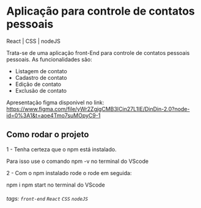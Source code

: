 # Aplicação para controle de contatos pessoais 
React | CSS | nodeJS 

Trata-se de uma aplicação front-End para controle de contatos pessoais pessoais. As funcionalidades são:

- Listagem de contato
- Cadastro de contato
- Edição de contato
- Exclusão de contato

Apresentação figma disponivel no link: https://www.figma.com/file/yWr2ZgjgCMB3ICin27L1IE/DinDin-2.0?node-id=0%3A1&t=aoe4Tmo7suMOpyC9-1

## Como rodar o projeto

1 - Tenha certeza que o npm está instalado.

Para isso use o comando npm -v no terminal do VScode

2 - Com o npm instalado rode o rode em seguida:

npm i npm start no terminal do VScode


###### tags: `front-end` `React` `CSS` `nodeJS` 
